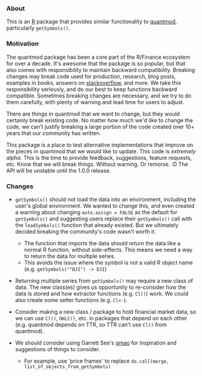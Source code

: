 ### About

This is an [R](https://www.r-project.org) package that provides similar functionality to [quantmod](https://cran.r-project.org/package=quantmod), particularly `getSymbols()`.

### Motivation

The quantmod package has been a core part of the R/Finance ecosystem for over a decade. It's awesome that the package is so popular, but that also comes with responsibility to maintain backward compatibility. Breaking changes may break code used for production, research, blog posts, examples in books, answers on [stackoverflow](https://stackoverflow.com), and more. We take this responsibility seriously, and do our best to keep functions backward compatible. Sometimes breaking changes are necessary, and we try to do them carefully, with plenty of warning and lead time for users to adjust.

There are things in quantmod that we want to change, but they would certainly break existing code. No matter how much we'd like to change the code, we can't justify breaking a large portion of the code created over 10+ years that our community has written.

This package is a place to test alternative implementations that improve on the pieces in quantmod that we would like to update. This code is *extremely alpha*. This is the time to provide feedback, suggestions, feature requests, etc. Know that we will break things. Without warning. Or remorse. :D The API will be unstable until the 1.0.0 release.

### Changes

* `getSymbols()` should not load the data into an environment, including the user's global environment. We wanted to change this, and even created a warning about changing `auto.assign = FALSE` as the default for `getSymbols()` and suggesting users replace their `getSymbols()` call with the `loadSymbols()` function that already existed. But we ultimately decided breaking the community's code wasn't worth it.
    * The function that imports the data should *return* the data like a normal R function, without side-effects. This means we need a way to return the data for multiple series.
    * This avoids the issue where the symbol is not a valid R object name (e.g. `getSymbols("^DJI") -> DJI`)

* Returning multiple series from `getSymbols()` may require a new class of data. The new class(es) gives us opportunity to re-consider how the data is stored and how extractor functions (e.g. `Cl()`) work. We could also create some setter functions (e.g. `Cl<-`).

* Consider making a new class / package to hold financial market data, so we can use `Cl()`, `OHLC()`, etc. in packages that depend on each other (e.g. quantmod depends on TTR, so TTR can't use `Cl()` from quantmod).

* We should consider using Garrett See's [qmao](https://github.com/gsee/qmao) for inspiration and suggestions of things to consider.
    * For example, use 'price frames' to replace `do.call(merge, list_of_objects_from_getSymbols)`




